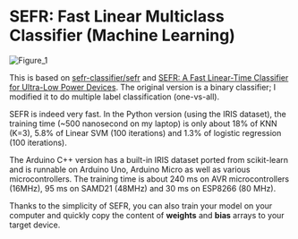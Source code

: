 # SEFR: Fast Linear Multiclass Classifier (Machine Learning)

![Figure_1](https://user-images.githubusercontent.com/44191076/93507582-75f65800-f950-11ea-802b-53d785677233.png)

This is based on [sefr-classifier/sefr](https://github.com/sefr-classifier/sefr) and [SEFR: A Fast Linear-Time Classifier for Ultra-Low Power Devices](https://arxiv.org/abs/2006.04620). The original version is a binary classifier; I modified it to do multiple label classification (one-vs-all).

SEFR is indeed very fast. In the Python version (using the IRIS dataset), the training time (~500 nanosecond on my laptop) is only about 18% of KNN (K=3), 5.8% of Linear SVM (100 iterations) and 1.3% of logistic regression (100 iterations).

The Arduino C++ version has a built-in IRIS dataset ported from scikit-learn and is runnable on Arduino Uno, Arduino Micro as well as various microcontrollers. The training time is about 240 ms on AVR microcontrollers (16MHz), 95 ms on SAMD21 (48MHz) and 30 ms on ESP8266 (80 MHz).

Thanks to the simplicity of SEFR, you can also train your model on your computer and quickly copy the content of **weights** and **bias** arrays to your target device.
